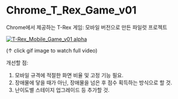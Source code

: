 # Chrome_T_Rex_Game_v01
Chrome에서 제공하는 T-Rex 게임: 모바일 버전으로 만든 파일럿 프로젝트

[![T-Rex_Mobile_Game_v01 alpha](https://j.gifs.com/jZWM7P.gif)](https://www.youtube.com/watch?v=O6KTUpHfERg)

(↑ click gif image to watch full video)

개선할 점:
1. 모바일 규격에 적절한 화면 비율 및 고정 기능 필요.
2. 장애물에 닿을 때가 아닌, 장애물을 넘은 후 점수 획득하는 방식으로 할 것.
3. 난이도별 스테이지 업그레이드 등 추가할 것.


